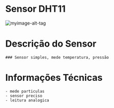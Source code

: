 # Sensor DHT11
![myimage-alt-tag](https://bnz05pap001files.storage.live.com/y4mU3eoX_tDy79Aye5wkD-PeYiAYDzDxGjAuiWKzoV6usCktN_Tq8bUfw5kLTJ_6gsDOXUhSv5_4CSCasRsr184-u8UAsyz8P7DxLmZyylT1ZGgFJX4c4a54ZMncGwUro3R0L0hIrfctP1vp4n2wWJdSS_OBxB22392geMIgy0WU4kf6INAwcoYu3WLqrFsqwgrKPcg0QAkJ-q__D5mwwMVWQ?encodeFailures=1&width=799&height=577)

# Descrição do Sensor
	### Sensor simples, mede temperatura, pressão

# Informações Técnicas
	- mede particulas
	- sensor preciso
	- leitura analogica